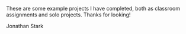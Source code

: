 These are some example projects I have completed, both as classroom assignments and solo projects. Thanks for looking!

Jonathan Stark
